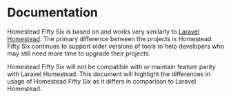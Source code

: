 # Documentation
Homestead Fifty Six is based on and works very similarly to [Laravel Homestead](https://laravel.com/docs/homestead). The primary difference between the projects is Homestead Fifty Six continues to support older versions of tools to help developers who may still need more time to upgrade their projects.

Homestead Fifty Six will not be compatible with or maintain feature parity with Laravel Homestead.  This document will highlight the differences in usage of Homestead Fifty Six as it differs in comparison to Laravel Homestead.


